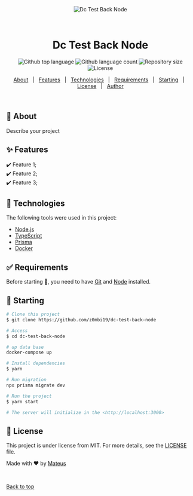 <div align="center" id="top"> 
  <img src="./.github/app.gif" alt="Dc Test Back Node" />

&#xa0;

  <!-- <a href="https://dctestbacknode.netlify.app">Demo</a> -->
</div>

<h1 align="center">Dc Test Back Node</h1>

<p align="center">
  <img alt="Github top language" src="https://img.shields.io/github/languages/top/z0mbi19/dc-test-back-node?color=56BEB8">

  <img alt="Github language count" src="https://img.shields.io/github/languages/count/z0mbi19/dc-test-back-node?color=56BEB8">

  <img alt="Repository size" src="https://img.shields.io/github/repo-size/z0mbi19/dc-test-back-node?color=56BEB8">

  <img alt="License" src="https://img.shields.io/github/license/z0mbi19/dc-test-back-node?color=56BEB8">

  <!-- <img alt="Github issues" src="https://img.shields.io/github/issues/z0mbi19/dc-test-back-node?color=56BEB8" /> -->

  <!-- <img alt="Github forks" src="https://img.shields.io/github/forks/z0mbi19/dc-test-back-node?color=56BEB8" /> -->

  <!-- <img alt="Github stars" src="https://img.shields.io/github/stars/z0mbi19/dc-test-back-node?color=56BEB8" /> -->
</p>

<!-- Status -->

<!-- <h4 align="center">
	🚧  Dc Test Back Node 🚀 Under construction...  🚧
</h4>

<hr> -->

<p align="center">
  <a href="#dart-about">About</a> &#xa0; | &#xa0; 
  <a href="#sparkles-features">Features</a> &#xa0; | &#xa0;
  <a href="#rocket-technologies">Technologies</a> &#xa0; | &#xa0;
  <a href="#white_check_mark-requirements">Requirements</a> &#xa0; | &#xa0;
  <a href="#checkered_flag-starting">Starting</a> &#xa0; | &#xa0;
  <a href="#memo-license">License</a> &#xa0; | &#xa0;
  <a href="https://github.com/z0mbi19" target="_blank">Author</a>
</p>

<br>

## :dart: About

Describe your project

## :sparkles: Features

:heavy_check_mark: Feature 1;\
:heavy_check_mark: Feature 2;\
:heavy_check_mark: Feature 3;

## :rocket: Technologies

The following tools were used in this project:

- [Node.js](https://nodejs.org/en/)
- [TypeScript](https://www.typescriptlang.org/)
- [Prisma](https://www.prisma.io/)
- [Docker](https://www.docker.com/)

## :white_check_mark: Requirements

Before starting :checkered_flag:, you need to have [Git](https://git-scm.com) and [Node](https://nodejs.org/en/) installed.

## :checkered_flag: Starting

```bash
# Clone this project
$ git clone https://github.com/z0mbi19/dc-test-back-node

# Access
$ cd dc-test-back-node

# up data base
docker-compose up

# Install dependencies
$ yarn

# Run migration
npx prisma migrate dev

# Run the project
$ yarn start

# The server will initialize in the <http://localhost:3000>
```

## :memo: License

This project is under license from MIT. For more details, see the [LICENSE](LICENSE.md) file.

Made with :heart: by <a href="https://github.com/z0mbi19" target="_blank">Mateus</a>

&#xa0;

<a href="#top">Back to top</a>
